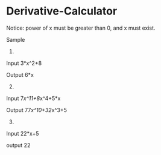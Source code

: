 # Derivative-Calculator
Notice: power of x must be greater than 0, and x must exist.

Sample

1.
Input  3*x^2+8

Output  6*x

2.
Input  7*x^11+8*x^4+5*x

Output  77*x^10+32*x^3+5

3.
Input  22*x+5

output  22
